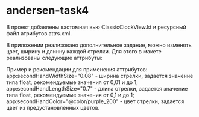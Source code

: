 # andersen-task4
В проект добавлены кастомная вью ClassicClockView.kt и ресурсный файл атрибутов attrs.xml.

В приложении реализовано дополнительное задание, можно изменять цвет, ширину и длинну каждой стрелки.
Для этого в макете реализованы следующие аттрибуты:
<attr name="hourHandColor" format="color" />
<attr name="minuteHandColor" format="color" />
<attr name="secondHandColor" format="color" />
<attr name="hourHandLengthSize" format="float" />
<attr name="minuteHandLengthSize" format="float" />
<attr name="secondHandLengthSize" format="float" />
<attr name="hourHandWidthSize" format="float" />
<attr name="minuteHandWidthSize" format="float" />
<attr name="secondHandWidthSize" format="float" />

Пример и рекомендации для применения аттрибутов:
app:secondHandWidthSize="0.08" - ширина стрелки, задается значение типа float, рекомендуемые значения от 0,01 и до 1;
app:secondHandLengthSize="0.7" - длина стрелки, задается значение типа float, рекомендуемые значения от 0,1 и до 1; 
app:secondHandColor="@color/purple_200" - цвет стрелки, задается цвет из предустановленных цветов.
